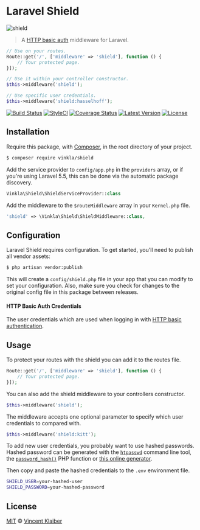# Laravel Shield

![shield](https://cloud.githubusercontent.com/assets/499192/12594651/68d05fee-c477-11e5-9bd2-9a5df5fbc13b.png)

> A [HTTP basic auth](https://en.m.wikipedia.org/wiki/Basic_access_authentication) middleware for Laravel.

```php
// Use on your routes.
Route::get('/', ['middleware' => 'shield'], function () {
    // Your protected page.
}]);

// Use it within your controller constructor.
$this->middleware('shield');

// Use specific user credentials.
$this->middleware('shield:hasselhoff');
```

[![Build Status](https://img.shields.io/travis/vinkla/laravel-shield/master.svg?style=flat)](https://travis-ci.org/vinkla/laravel-shield)
[![StyleCI](https://styleci.io/repos/50459201/shield?style=flat)](https://styleci.io/repos/50459201)
[![Coverage Status](https://img.shields.io/codecov/c/github/vinkla/laravel-shield.svg?style=flat)](https://codecov.io/github/vinkla/laravel-shield)
[![Latest Version](https://img.shields.io/github/release/vinkla/shield.svg?style=flat)](https://github.com/vinkla/shield/releases)
[![License](https://img.shields.io/packagist/l/vinkla/shield.svg?style=flat)](https://packagist.org/packages/vinkla/shield)

## Installation

Require this package, with [Composer](https://getcomposer.org/), in the root directory of your project.

```bash
$ composer require vinkla/shield
```

Add the service provider to `config/app.php` in the `providers` array, or if you're using Laravel 5.5, this can be done via the automatic package discovery.

```php
Vinkla\Shield\ShieldServiceProvider::class
```

Add the middleware to the `$routeMiddleware` array in your `Kernel.php` file.

```php
'shield' => \Vinkla\Shield\ShieldMiddleware::class,
```

## Configuration

Laravel Shield requires configuration. To get started, you'll need to publish all vendor assets:

```bash
$ php artisan vendor:publish
```

This will create a `config/shield.php` file in your app that you can modify to set your configuration. Also, make sure you check for changes to the original config file in this package between releases.

#### HTTP Basic Auth Credentials

The user credentials which are used when logging in with [HTTP basic authentication](https://en.m.wikipedia.org/wiki/Basic_access_authentication).

## Usage

To protect your routes with the shield you can add it to the routes file.

```php
Route::get('/', ['middleware' => 'shield'], function () {
    // Your protected page.
}]);
```

You can also add the shield middleware to your controllers constructor.

```php
$this->middleware('shield');
```

The middleware accepts one optional parameter to specify which user credentials to compared with.

```php
$this->middleware('shield:kitt');
```

To add new user credentials, you probably want to use hashed passwords. Hashed password can be generated with the [`htpasswd`](https://tldr.ostera.io/htpasswd) command line tool, the [`password_hash()`](https://secure.php.net/manual/en/function.password-hash.php) PHP function or [this online generator](https://passwordhashing.com/BCrypt).

Then copy and paste the hashed credentials to the `.env` environment file.

```bash
SHIELD_USER=your-hashed-user
SHIELD_PASSWORD=your-hashed-password
```

## License

[MIT](LICENSE) © [Vincent Klaiber](https://vinkla.com)
